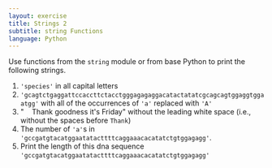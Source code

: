 ```yaml
---
layout: exercise
title: Strings 2
subtitle: string Functions
language: Python
---
```


Use functions from the `string` module or from base Python to print the
following strings.

1. `'species'` in all capital letters
2. `'gcagtctgaggattccaccttctacctgggagagaggacatactatatcgcagcagtggaggtggaatgg'`
    with all of the occurrences of `'a'` replaced with `'A'`
3.  "    Thank goodness it's Friday" without the leading white space
    (i.e., without the spaces before `Thank`)
4.  The number of `'a'`s in `'gccgatgtacatggaatatacttttcaggaaacacatatctgtggagagg'`.
5.  Print the length of this dna sequence `'gccgatgtacatggaatatacttttcaggaaacacatatctgtggagagg'`
